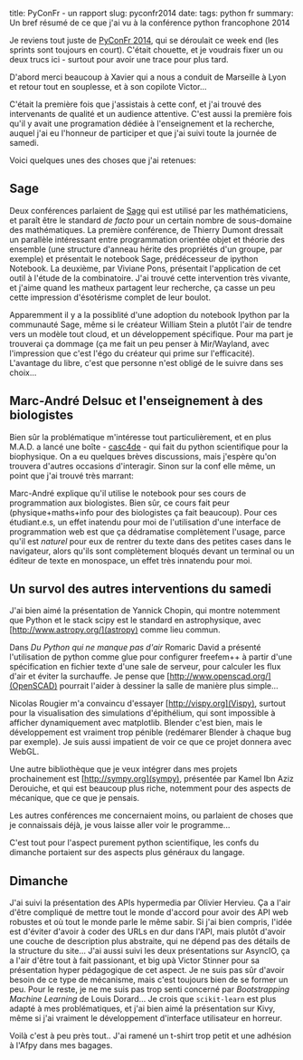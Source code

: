 title: PyConFr - un rapport
slug: pyconfr2014
date:
tags: python fr
summary: Un bref résumé de ce que j'ai vu à la conférence python francophone 2014


Je reviens tout juste de [PyConFr 2014](http://www.pycon.fr/2014/),
qui se déroulait ce week end (les sprints sont toujours en
court). C'était chouette, et je voudrais fixer un ou deux trucs ici -
surtout pour avoir une trace pour plus tard.

D'abord merci beaucoup à Xavier qui a nous a conduit de Marseille à
Lyon et retour tout en souplesse, et à son copilote Victor...

C'était la première fois que j'assistais à cette conf, et j'ai trouvé
des intervenants de qualité et un audience attentive. C'est aussi la
première fois qu'il y avait une programation dédiée à l'enseignement
et la recherche, auquel j'ai eu l'honneur de participer et que j'ai
suivi toute la journée de samedi.

Voici quelques unes des choses que j'ai retenues:

## Sage

Deux conférences parlaient de
[Sage](https://en.wikipedia.org/wiki/Sage_%28mathematics_software%29)
qui est utilisé par les mathématiciens, et paraît être le standard _de
facto_ pour un certain nombre de sous-domaine des mathématiques. La
première conférence, de Thierry Dumont dressait un parallèle
intéressant entre programmation orientée objet et théorie des ensemble
(une structure d'anneau hérite des propriétés d'un groupe, par
exemple) et présentait le notebook Sage, prédécesseur de ipython
Notebook. La deuxième, par Viviane Pons, présentait l'application de
cet outil à l'étude de la combinatoire. J'ai trouvé cette intervention
très vivante, et j'aime quand les matheux partagent leur recherche, ça
casse un peu cette impression d'ésotérisme complet de leur boulot.

Apparemment il y a la possiblité d'une adoption du notebook Ipython
par la communauté Sage, même si le créateur William Stein a plutôt
l'air de tendre vers un modèle tout cloud, et un développement
spécifique. Pour ma part je trouverai ça dommage (ça me fait un peu
penser à Mir/Wayland, avec l'impression que c'est l'égo du créateur
qui prime sur l'efficacité). L'avantage du libre, c'est que personne
n'est obligé de le suivre dans ses choix...

## Marc-André Delsuc et l'enseignement à des biologistes

Bien sûr la problématique m'intéresse tout particulièrement, et en
plus M.A.D. a lancé une boîte - [casc4de](http://www.casc4de.eu/) - qui
fait du python scientifique pour la biophysique. On a eu quelques
brèves discussions, mais j'espère qu'on trouvera d'autres occasions
d'interagir. Sinon sur la conf elle même, un point que j'ai trouvé très marrant:

Marc-André explique qu'il utilise le notebook pour ses cours de
programmation aux biologistes. Bien sûr, ce cours fait peur
(physique+maths+info pour des biologistes ça fait beaucoup). Pour ces
étudiant.e.s, un effet inatendu pour moi de l'utilisation d'une
interface de programmation web est que ça dédramatise complètement
l'usage, parce qu'il est _naturel_ pour eux de rentrer du texte dans
des petites cases dans le navigateur, alors qu'ils sont complètement
bloqués devant un terminal ou un éditeur de texte en monospace, un
effet très innatendu pour moi.


## Un survol des autres interventions du samedi

J'ai bien aimé la présentation de Yannick Chopin, qui montre notemment
que Python et le stack scipy est le standard en astrophysique, avec
[http://www.astropy.org/](astropy) comme lieu commun.

Dans _Du Python qui ne manque pas d'air_ Romaric David a présenté
l'utilisation de python comme glue pour configurer freefem++ à partir
d'une spécification en fichier texte d'une sale de serveur, pour
calculer les flux d'air et éviter la surchauffe. Je pense que
[http://www.openscad.org/](OpenSCAD) pourrait l'aider à dessiner la
salle de manière plus simple...

Nicolas Rougier m'a convaincu d'essayer [http://vispy.org](Vispy),
surtout pour la visualisation des simulations d'épithélium, qui sont
impossible à afficher dynamiquement avec matplotlib. Blender c'est
bien, mais le développement est vraiment trop pénible (redémarer
Blender à chaque bug par exemple). Je suis aussi impatient de voir ce
que ce projet donnera avec WebGL.

Une autre bibliothèque que je veux intégrer dans mes projets
prochainement est [http://sympy.org](sympy), présentée par Kamel Ibn
Aziz Derouiche, et qui est beaucoup plus riche, notemment pour des
aspects de mécanique, que ce que je pensais.

Les autres conférences me concernaient moins, ou parlaient de choses
que je connaissais déjà, je vous laisse aller voir le programme...

C'est tout pour l'aspect purement python scientifique, les confs du
dimanche portaient sur des aspects plus généraux du langage.

## Dimanche

J'ai suivi la présentation des APIs hypermedia par Olivier Hervieu. Ça
a l'air d'être compliqué de mettre tout le monde d'accord pour avoir
des API web robustes et où tout le monde parle le même sabir. Si j'ai
bien compris, l'idée est d'éviter d'avoir à coder des URLs en dur dans
l'API, mais plutôt d'avoir une couche de description plus abstraite,
qui ne dépend pas des détails de la structure du site... J'ai aussi
suivi les deux présentations sur AsyncIO, ça a l'air d'être tout à
fait passionant, et big upà Victor Stinner pour sa présentation hyper
pédagogique de cet aspect. Je ne suis pas sûr d'avoir besoin de ce
type de mécanisme, mais c'est toujours bien de se former un peu. Pour
le reste, je ne me suis pas trop senti concerné par _Bootstrapping
Machine Learning_ de Louis Dorard... Je crois que `scikit-learn` est
plus adapté à mes problématiques, et j'ai bien aimé la présentation
sur Kivy, même si j'ai vraiment le développement d'interface utilisateur en horreur.

Voilà c'est à peu près tout.. J'ai ramené un t-shirt trop petit et une
adhésion à l'Afpy dans mes bagages.
